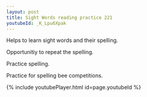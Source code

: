 ```yaml
---
layout: post
title: Sight Words reading practice 221
youtubeId: _K_Lpu6Xpak
---
```

 
 
Helps to learn sight words and their spelling.

Opportunitiy to repeat the spelling. 

Practice spelling. 
 
Practice for spelling bee competitions. 
 
{% include youtubePlayer.html id=page.youtubeId %}
 
 
